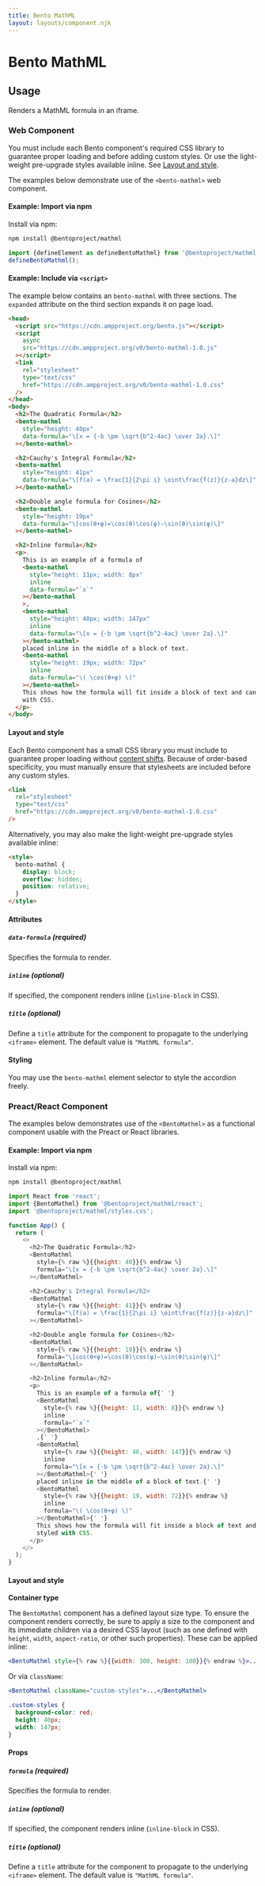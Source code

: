 ```yaml
---
title: Bento MathML
layout: layouts/component.njk
---
```

# Bento MathML

## Usage

Renders a MathML formula in an iframe.

### Web Component

You must include each Bento component's required CSS library to guarantee proper loading and before adding custom styles. Or use the light-weight pre-upgrade styles available inline. See [Layout and style](#layout-and-style).

The examples below demonstrate use of the `<bento-mathml>` web component.

#### Example: Import via npm

Install via npm:

```bash
npm install @bentoproject/mathml
```

```javascript
import {defineElement as defineBentoMathml} from '@bentoproject/mathml';
defineBentoMathml();
```

#### Example: Include via `<script>`

The example below contains an `bento-mathml` with three sections. The
`expanded` attribute on the third section expands it on page load.

```html
<head>
  <script src="https://cdn.ampproject.org/bento.js"></script>
  <script
    async
    src="https://cdn.ampproject.org/v0/bento-mathml-1.0.js"
  ></script>
  <link
    rel="stylesheet"
    type="text/css"
    href="https://cdn.ampproject.org/v0/bento-mathml-1.0.css"
  />
</head>
<body>
  <h2>The Quadratic Formula</h2>
  <bento-mathml
    style="height: 40px"
    data-formula="\[x = {-b \pm \sqrt{b^2-4ac} \over 2a}.\]"
  ></bento-mathml>

  <h2>Cauchy's Integral Formula</h2>
  <bento-mathml
    style="height: 41px"
    data-formula="\[f(a) = \frac{1}{2\pi i} \oint\frac{f(z)}{z-a}dz\]"
  ></bento-mathml>

  <h2>Double angle formula for Cosines</h2>
  <bento-mathml
    style="height: 19px"
    data-formula="\[cos(θ+φ)=\cos(θ)\cos(φ)−\sin(θ)\sin(φ)\]"
  ></bento-mathml>

  <h2>Inline formula</h2>
  <p>
    This is an example of a formula of
    <bento-mathml
      style="height: 11px; width: 8px"
      inline
      data-formula="`x`"
    ></bento-mathml
    >,
    <bento-mathml
      style="height: 40px; width: 147px"
      inline
      data-formula="\[x = {-b \pm \sqrt{b^2-4ac} \over 2a}.\]"
    ></bento-mathml>
    placed inline in the middle of a block of text.
    <bento-mathml
      style="height: 19px; width: 72px"
      inline
      data-formula="\( \cos(θ+φ) \)"
    ></bento-mathml>
    This shows how the formula will fit inside a block of text and can be styled
    with CSS.
  </p>
</body>
```

#### Layout and style

Each Bento component has a small CSS library you must include to guarantee proper loading without [content shifts](https://web.dev/cls/). Because of order-based specificity, you must manually ensure that stylesheets are included before any custom styles.

```html
<link
  rel="stylesheet"
  type="text/css"
  href="https://cdn.ampproject.org/v0/bento-mathml-1.0.css"
/>
```

Alternatively, you may also make the light-weight pre-upgrade styles available inline:

```html
<style>
  bento-mathml {
    display: block;
    overflow: hidden;
    position: relative;
  }
</style>
```

#### Attributes

##### `data-formula` (required)

Specifies the formula to render.

##### `inline` (optional)

If specified, the component renders inline (`inline-block` in CSS).

##### `title` (optional)

Define a `title` attribute for the component to propagate to the underlying `<iframe>` element. The default value is `"MathML formula"`.

#### Styling

You may use the `bento-mathml` element selector to style the accordion freely.

### Preact/React Component

The examples below demonstrates use of the `<BentoMathml>` as a functional component usable with the Preact or React libraries.

#### Example: Import via npm

Install via npm:

```bash
npm install @bentoproject/mathml
```

```javascript
import React from 'react';
import {BentoMathml} from '@bentoproject/mathml/react';
import '@bentoproject/mathml/styles.css';

function App() {
  return (
    <>
      <h2>The Quadratic Formula</h2>
      <BentoMathml
        style={% raw %}{{height: 40}}{% endraw %}
        formula="\[x = {-b \pm \sqrt{b^2-4ac} \over 2a}.\]"
      ></BentoMathml>

      <h2>Cauchy's Integral Formula</h2>
      <BentoMathml
        style={% raw %}{{height: 41}}{% endraw %}
        formula="\[f(a) = \frac{1}{2\pi i} \oint\frac{f(z)}{z-a}dz\]"
      ></BentoMathml>

      <h2>Double angle formula for Cosines</h2>
      <BentoMathml
        style={% raw %}{{height: 19}}{% endraw %}
        formula="\[cos(θ+φ)=\cos(θ)\cos(φ)−\sin(θ)\sin(φ)\]"
      ></BentoMathml>

      <h2>Inline formula</h2>
      <p>
        This is an example of a formula of{' '}
        <BentoMathml
          style={% raw %}{{height: 11, width: 8}}{% endraw %}
          inline
          formula="`x`"
        ></BentoMathml>
        ,{' '}
        <BentoMathml
          style={% raw %}{{height: 40, width: 147}}{% endraw %}
          inline
          formula="\[x = {-b \pm \sqrt{b^2-4ac} \over 2a}.\]"
        ></BentoMathml>{' '}
        placed inline in the middle of a block of text.{' '}
        <BentoMathml
          style={% raw %}{{height: 19, width: 72}}{% endraw %}
          inline
          formula="\( \cos(θ+φ) \)"
        ></BentoMathml>{' '}
        This shows how the formula will fit inside a block of text and can be
        styled with CSS.
      </p>
    </>
  );
}
```

#### Layout and style

**Container type**

The `BentoMathml` component has a defined layout size type. To ensure the component renders correctly, be sure to apply a size to the component and its immediate children via a desired CSS layout (such as one defined with `height`, `width`, `aspect-ratio`, or other such properties). These can be applied inline:

```jsx
<BentoMathml style={% raw %}{{width: 300, height: 100}}{% endraw %}>...</BentoMathml>
```

Or via `className`:

```jsx
<BentoMathml className="custom-styles">...</BentoMathml>
```

```css
.custom-styles {
  background-color: red;
  height: 40px;
  width: 147px;
}
```

#### Props

##### `formula` (required)

Specifies the formula to render.

##### `inline` (optional)

If specified, the component renders inline (`inline-block` in CSS).

##### `title` (optional)

Define a `title` attribute for the component to propagate to the underlying `<iframe>` element. The default value is `"MathML formula"`.
